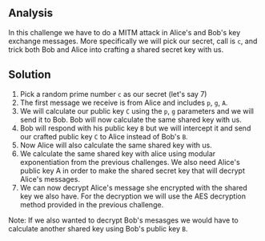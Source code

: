 ## Analysis
In this challenge we have to do a MITM attack in Alice's and Bob's key exchange messages. More specifically we will pick our secret, call is `c`, and trick both Bob and Alice into crafting a shared secret key with us.

## Solution
1. Pick a random prime number `c` as our secret (let's say 7)
2. The first message we receive is from Alice and includes `p`, `g`, `A`.
3. We will calculate our public key `C` using the `p`, `g` parameters and we will send it to Bob. Bob will now calculate the same shared key with us.
4. Bob will respond with his public key `B` but we will intercept it and send our crafted public key `C` to Alice instead of Bob's `B`.
5. Now Alice will also calculate the same shared key with us.
6. We calculate the same shared key with alice using modular exponentiation from the previous challenges. We also need Alice's public key A in order to make the shared secret key that will decrypt Alice's messages.
7. We can now decrypt Alice's message she encrypted with the shared key we also have. For the decryption we will use the AES decryption method provided in the previous challenge.

Note: If we also wanted to decrypt Bob's mesasges we would have to calculate another shared key using Bob's public key `B`.

